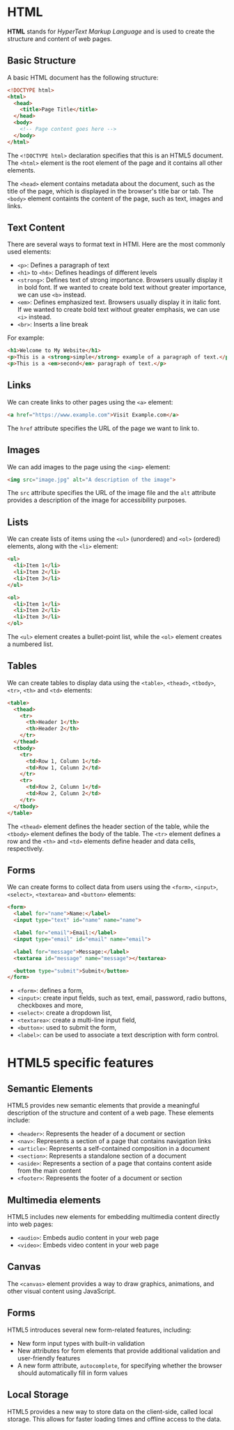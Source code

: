 # HTML

**HTML** stands for *HyperText Markup Language* and is used to create the structure and content of web pages.

## Basic Structure

A basic HTML document has the following structure:

```html
<!DOCTYPE html>
<html>
  <head>
    <title>Page Title</title>
  </head>
  <body>
    <!-- Page content goes here -->
  </body>
</html>
```
The `<!DOCTYPE html>` declaration specifies that this is an HTML5 document. The `<html>` element is the root element of the page and it contains all other elements.

The `<head>` element contains metadata about the document, such as the title of the page, which is displayed in the browser's title bar or tab. The `<body>` element containts the content of the page, such as text, images and links.

## Text Content

There are several ways to format text in HTMl. Here are the most commonly used elements:
* `<p>`: Defines a paragraph of text
* `<h1>` to `<h6>`: Defines headings of different levels
* `<strong>`: Defines text of strong importance. Browsers usually display it in bold font. If we wanted to create bold text without greater importance, we can use `<b>` instead.
* `<em>`: Defines emphasized text. Browsers usually display it in italic font. If we wanted to create bold text without greater emphasis, we can use `<i>` instead.
* `<br>`: Inserts a line break

For example:
```html
<h1>Welcome to My Website</h1>
<p>This is a <strong>simple</strong> example of a paragraph of text.</p>
<p>This is a <em>second</em> paragraph of text.</p>
```

## Links

We can create links to other pages using the `<a>` element:
```html
<a href="https://www.example.com">Visit Example.com</a>
```
The `href` attribute specifies the URL of the page we want to link to.

## Images

We can add images to the page using the `<img>` element:
```html
<img src="image.jpg" alt="A description of the image">
```

The `src` attribute specifies the URL of the image file and the `alt` attribute provides a description of the image for accessibility purposes.

## Lists

We can create lists of items using the `<ul>` (unordered) and `<ol>` (ordered) elements, along with the `<li>` element:

```html
<ul>
  <li>Item 1</li>
  <li>Item 2</li>
  <li>Item 3</li>
</ul>

<ol>
  <li>Item 1</li>
  <li>Item 2</li>
  <li>Item 3</li>
</ol>
```

The `<ul>` element creates a bullet-point list, while the `<ol>` element creates a numbered list.

## Tables

We can create tables to display data using the `<table>`, `<thead>`, `<tbody>`, `<tr>`, `<th>` and `<td>` elements:
```html
<table>
  <thead>
    <tr>
      <th>Header 1</th>
      <th>Header 2</th>
    </tr>
  </thead>
  <tbody>
    <tr>
      <td>Row 1, Column 1</td>
      <td>Row 1, Column 2</td>
    </tr>
    <tr>
      <td>Row 2, Column 1</td>
      <td>Row 2, Column 2</td>
    </tr>
  </tbody>
</table>
```
The `<thead>` element defines the header section of the table, while the `<tbody>` element defines the body of the table. The `<tr>` element defines a row and the `<th>` and `<td>` elements define header and data cells, respectively.

## Forms

We can create forms to collect data from users using the `<form>`, `<input>`, `<select>`, `<textarea>` and `<button>` elements:
```html
<form>
  <label for="name">Name:</label>
  <input type="text" id="name" name="name">

  <label for="email">Email:</label>
  <input type="email" id="email" name="email">

  <label for="message">Message:</label>
  <textarea id="message" name="message"></textarea>

  <button type="submit">Submit</button>
</form>
```
* `<form>`: defines a form,
* `<input>`: create input fields, such as text, email, password, radio buttons, checkboxes and more,
* `<select>`: create a dropdown list,
* `<textarea>`: create a multi-line input field,
* `<button>`: used to submit the form,
* `<label>`: can be used to associate a text description with form control.

# HTML5 specific features

## Semantic Elements

HTML5 provides new semantic elements that provide a meaningful description of the structure and content of a web page. These elements include: 

* `<header>`: Represents the header of a document or section
* `<nav>`: Represents a section of a page that contains navigation links
* `<article>`: Represents a self-contained composition in a document
* `<section>`: Represents a standalone section of a document
* `<aside>`: Represents a section of a page that contains content aside from the main content
* `<footer>`: Represents the footer of a document or section

## Multimedia elements

HTML5 includes new elements for embedding multimedia content directly into web pages:

* `<audio>`: Embeds audio content in your web page
* `<video>`: Embeds video content in your web page

## Canvas

The `<canvas>` element provides a way to draw graphics, animations, and other visual content using JavaScript.

## Forms

HTML5 introduces several new form-related features, including:

* New form input types with built-in validation
* New attributes for form elements that provide additional validation and user-friendly features
* A new form attribute, `autocomplete`, for specifying whether the browser should automatically fill in form values

## Local Storage

HTML5 provides a new way to store data on the client-side, called local storage. This allows for faster loading times and offline access to the data.